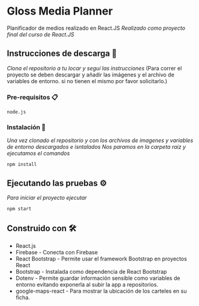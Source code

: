 # Gloss Media Planner

Planificador de medios realizado en React.JS
_Realizado como proyecto final del curso de React.JS_

## Instrucciones de descarga 🚀

_Clona el repositorio a tu locar y seguí las instrucciones_
(Para correr el proyecto se deben descargar y añadir las imágenes y el archivo de variables de entorno. si no tienen el mismo por favor solicitarlo.)

### Pre-requisitos 📋

```
node.js
```

### Instalación 🔧

_Una vez clonado el repositorio y con los archivos de imagenes y variables de entorno descargados e isntalados_
_Nos paramos en la carpeta raiz y ejecutamos el comandos_


```
npm install
```

## Ejecutando las pruebas ⚙️

_Para iniciar el proyecto ejecutar_

```
npm start
```


## Construido con 🛠️

* React.js
* Firebase - Conecta con Firebase
* React Bootstrap - Permite usar el framework Bootstrap en proyectos React
* Bootstrap - Instalada como dependencia de React Bootstrap
* Dotenv - Permite guardar información sensible como variables de entorno evitando exponerla al subir la app a repositorios.
* google-maps-react - Para mostrar la ubicación de los carteles en su ficha.
